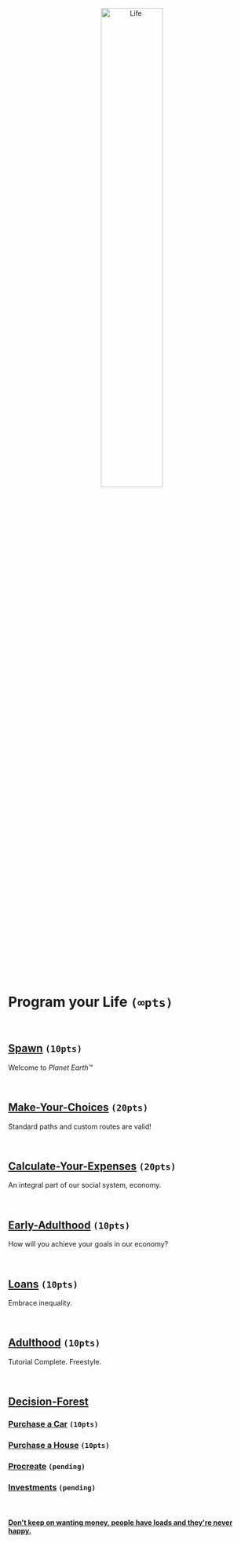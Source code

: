 <div style="text-align:center">
        <img    src="https://qph.fs.quoracdn.net/main-qimg-ae0a2ce4aec587462504183c6b8af811"
                title="Life" 
                width="50%" 
                height="50%" />
</div>

<br>

# Program your Life `(∞pts)`

<br>

## [Spawn](/../../tree/main/Projects/Program-Your-Life/Spawn.md) `(10pts)`
Welcome to *Planet Earth™*

<br>

## [Make-Your-Choices](/../../tree/main/Projects/Program-Your-Life/Make-Your-Choices.md) `(20pts)`
Standard paths and custom routes are valid!

<br>


## [Calculate-Your-Expenses](/../../tree/main/Projects/Program-Your-Life/Calculate-Your-Expenses.md) `(20pts)`
An integral part of our social system, economy.

<br>

## [Early-Adulthood](/../../tree/main/Projects/Program-Your-Life/Early-Adulthood.md) `(10pts)`
How will you achieve your goals in our economy?

<br>

## [Loans](/../../tree/main/Projects/Program-Your-Life/Loans.md) `(10pts)`
Embrace inequality.

<br>

## [Adulthood](/../../tree/main/Projects/Program-Your-Life/Adulthood.md) `(10pts)`
Tutorial Complete. Freestyle.

<br>

## [Decision-Forest](/../../tree/main/Projects/Program-Your-Life/Decision-Forest.md)

### [Purchase a Car](/../../tree/main/Projects/Program-Your-Life/Vehicle.md) `(10pts)`

### [Purchase a House](/../../tree/main/Projects/Program-Your-Life/House.md) `(10pts)`

### [Procreate](/../../tree/main/Projects/Program-Your-Life/Procreate.md) `(pending)`

### [Investments](/../../tree/main/Projects/Program-Your-Life/Investments.md) `(pending)`

<br>

#### [Don't keep on wanting money, people have loads and they're never happy.](https://www.youtube.com/watch?v=-sNWKbnaFkg&list=RD-sNWKbnaFkg)